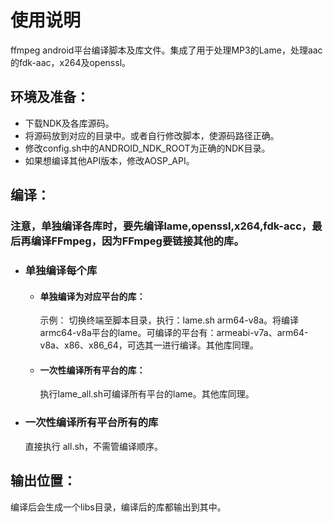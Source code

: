 # 使用说明
ffmpeg android平台编译脚本及库文件。集成了用于处理MP3的Lame，处理aac的fdk-aac，x264及openssl。

## 环境及准备：

+ 下载NDK及各库源码。
+ 将源码放到对应的目录中。或者自行修改脚本，使源码路径正确。
+ 修改config.sh中的ANDROID_NDK_ROOT为正确的NDK目录。
+ 如果想编译其他API版本，修改AOSP_API。

## 编译：
 ### 注意，单独编译各库时，要先编译lame,openssl,x264,fdk-acc，最后再编译FFmpeg，因为FFmpeg要链接其他的库。

 - ### 单独编译每个库
  
   - #### 单独编译为对应平台的库：
     示例：
     切换终端至脚本目录，执行：lame.sh arm64-v8a。将编译armc64-v8a平台的lame。可编译的平台有：armeabi-v7a、arm64-v8a、x86、x86_64，可选其一进行编译。其他库同理。
   - #### 一次性编译所有平台的库：
     执行lame_all.sh可编译所有平台的lame。其他库同理。
 - ### 一次性编译所有平台所有的库
   直接执行 all.sh，不需管编译顺序。
   
 ## 输出位置：
   编译后会生成一个libs目录，编译后的库都输出到其中。
   

